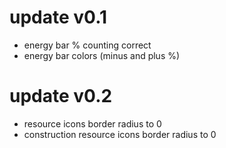 # update v0.1
- energy bar % counting correct
- energy bar colors (minus and plus %)
# update v0.2
- resource icons border radius to 0
- construction resource icons border radius  to 0